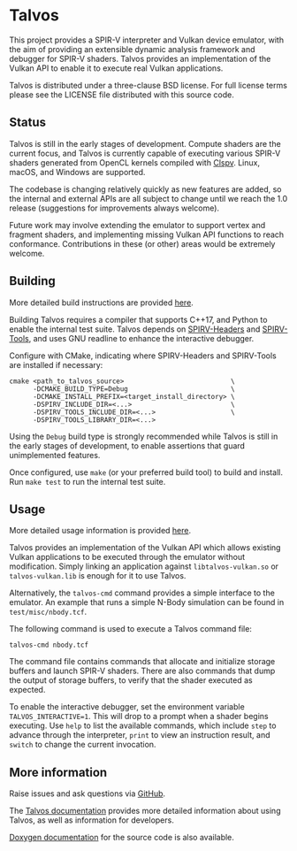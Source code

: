 # Talvos

This project provides a SPIR-V interpreter and Vulkan device emulator, with the
aim of providing an extensible dynamic analysis framework and debugger for
SPIR-V shaders.
Talvos provides an implementation of the Vulkan API to enable it to execute
real Vulkan applications.

Talvos is distributed under a three-clause BSD license. For full license
terms please see the LICENSE file distributed with this source code.


## Status

Talvos is still in the early stages of development.
Compute shaders are the current focus, and Talvos is currently capable of
executing various SPIR-V shaders generated from OpenCL kernels compiled with
[Clspv](https://github.com/google/clspv).
Linux, macOS, and Windows are supported.

The codebase is changing relatively quickly as new features are added, so the
internal and external APIs are all subject to change until we reach the 1.0
release (suggestions for improvements always welcome).

Future work may involve extending the emulator to support vertex and fragment
shaders, and implementing missing Vulkan API functions to reach conformance.
Contributions in these (or other) areas would be extremely welcome.


## Building

More detailed build instructions are provided
[here](https://talvos.github.io/building.html).

Building Talvos requires a compiler that supports C++17, and Python to enable
the internal test suite.
Talvos depends on
[SPIRV-Headers](https://github.com/KhronosGroup/SPIRV-Headers) and
[SPIRV-Tools](https://github.com/KhronosGroup/SPIRV-Tools), and uses GNU
readline to enhance the interactive debugger.

Configure with CMake, indicating where SPIRV-Headers and SPIRV-Tools are
installed if necessary:

    cmake <path_to_talvos_source>                           \
          -DCMAKE_BUILD_TYPE=Debug                          \
          -DCMAKE_INSTALL_PREFIX=<target_install_directory> \
          -DSPIRV_INCLUDE_DIR=<...>                         \
          -DSPIRV_TOOLS_INCLUDE_DIR=<...>                   \
          -DSPIRV_TOOLS_LIBRARY_DIR=<...>

Using the `Debug` build type is strongly recommended while Talvos is still in
the early stages of development, to enable assertions that guard unimplemented
features.

Once configured, use `make` (or your preferred build tool) to build and
install. Run `make test` to run the internal test suite.


## Usage

More detailed usage information is provided
[here](https://talvos.github.io/usage.html).

Talvos provides an implementation of the Vulkan API which allows existing
Vulkan applications to be executed through the emulator without modification.
Simply linking an application against `libtalvos-vulkan.so` or
`talvos-vulkan.lib` is enough for it to use Talvos.

Alternatively, the `talvos-cmd` command provides a simple interface to the
emulator.
An example that runs a simple N-Body simulation can be found in
`test/misc/nbody.tcf`.

The following command is used to execute a Talvos command file:

    talvos-cmd nbody.tcf

The command file contains commands that allocate and initialize storage buffers
and launch SPIR-V shaders.
There are also commands that dump the output of storage buffers, to verify
that the shader executed as expected.

To enable the interactive debugger, set the environment variable
`TALVOS_INTERACTIVE=1`.
This will drop to a prompt when a shader begins executing.
Use `help` to list the available commands, which include `step` to advance
through the interpreter, `print` to view an instruction result, and `switch` to
change the current invocation.


## More information

Raise issues and ask questions via
[GitHub](https://github.com/talvos/talvos/issues).

The [Talvos documentation](https://talvos.github.io) provides more detailed
information about using Talvos, as well as information for developers.

[Doxygen documentation](https://talvos.github.io/api) for the source code is
also available.
